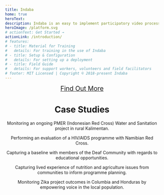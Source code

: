 ```yaml
---
title: Indaba
home: true
heroText: 
description: Indaba is an easy to implement participatory video process that empowers community voice to support your organisation in capturing rich, meaningful video stories from communities.
heroImage: /platform.svg
# actionText: Get Started →
actionLink: /introduction/
# features:
# - title: Material for Training
#   details: For training in the use of Indaba
# - title: Setup & Configuration
#   details: For setting up a deployment
# - title: Field Guide
#   details: For support workers, volunteers and field facilitators
# footer: MIT Licensed | Copyright © 2018-present Indaba
---
```



<div style="text-align:center">

<a href="/guide/"><el-button type="danger" style="font-size:150%;margin-bottom:1.2em;" plain>Find Out More <i class="el-icon-right"></i></el-button></a>
<!-- <img src="/imgs/titan.svg" style="width:80%;margin-bottom:2em;" /> -->

<YouTube id="sLGnJQlsZSE" />

# Case Studies

<el-row :gutter="12">

<CaseStudy title="Monitoring" date="July 2017" place="Berau, Indonesia" img="/imgs/indonesia.jpg">

Monitoring an ongoing PMER (Indonesian Red Cross) Water and Sanitation project in rural Kalimentan.

</CaseStudy>

<CaseStudy title="Evaluation" date="June 2018" place="Grootfontein, Namibia" img="/imgs/namibia.jpg">

Performing an evaluation of a HIV/AIDS programme with Namibian Red Cross.

</CaseStudy>

<CaseStudy title="Baseline" date="August 2018" place="Cario, Egypt" img="/imgs/egypt.jpg">

Capturing a baseline with members of the Deaf Community with regards to educational opportunities.

</CaseStudy>

<CaseStudy title="Community Ideation" date="April 2019" place="Bangladesh" img="/imgs/bangladesh.jpg">

Capturing lived experience of nutrition and agriculture issues from communities to inform programme planning.

</CaseStudy>

<CaseStudy title="Monitoring" date="February 2019" place="Columbia &amp; Honduras" img="/imgs/honduras.jpg">

Monitoring Zika project outcomes in Columbia and Honduras by empowering voice in the local population.

</CaseStudy>

</el-row>

</div>

